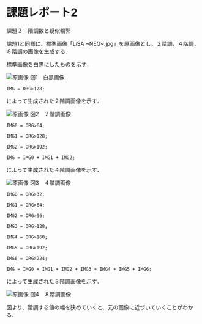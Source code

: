 # 課題レポート2
課題２　階調数と疑似輪郭

課題1と同様に、標準画像「LiSA ~NEG~.jpg」を原画像とし、２階調，４階調，８階調の画像を生成する．

標準画像を白黒にしたものを示す．

![原画像](https://github.com/ItsukiTakemura/image_processing/blob/master/image/?raw=true)
図1　白黒画像

`IMG = ORG>128;`

によって生成された２階調画像を示す．

![原画像](https://github.com/ItsukiTakemura/image_processing/blob/master/image/?raw=true)
図2　２階調画像


`IMG0 = ORG>64;`

`IMG1 = ORG>128;`

`IMG2 = ORG>192;`

`IMG = IMG0 + IMG1 + IMG2;`

によって生成された４階調画像を示す．

![原画像](https://github.com/ItsukiTakemura/image_processing/blob/master/image/?raw=true)
図3　４階調画像


`IMG0 = ORG>32;`

`IMG1 = ORG>64;`

`IMG2 = ORG>96;`

`IMG3 = ORG>128;`

`IMG4 = ORG>160;`

`IMG5 = ORG>192;`

`IMG6 = ORG>224;`

`IMG = IMG0 + IMG1 + IMG2 + IMG3 + IMG4 + IMG5 + IMG6;`

によって生成された８階調画像を示す．

![原画像](https://github.com/ItsukiTakemura/image_processing/blob/master/image/?raw=true)
図4　８階調画像


図より、階調する値の幅を狭めていくと、元の画像に近づいていくことがわかる. 
